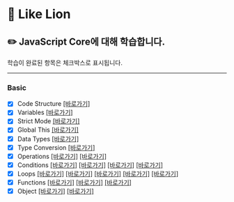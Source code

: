 # :lion: Like Lion

## :pencil2: JavaScript Core에 대해 학습합니다.

학습이 완료된 항목은 체크박스로 표시됩니다.

---

### Basic

- [x] Code Structure [[바로가기]](https://github.com/sorinworld/-core-javascript/blob/01.core/client/chapter/core/01.codeStructure.js)
- [x] Variables [[바로가기]](https://github.com/sorinworld/-core-javascript/blob/01.core/client/chapter/core/02.variables.js)
- [x] Strict Mode [[바로가기]](https://github.com/sorinworld/-core-javascript/blob/01.core/client/chapter/core/03.strict.js)
- [x] Global This [[바로가기]](https://github.com/sorinworld/-core-javascript/blob/01.core/client/chapter/core/04.globalThis.js)
- [x] Data Types [[바로가기]](https://github.com/sorinworld/-core-javascript/blob/01.core/client/chapter/core/05.dataType.js)
- [x] Type Conversion [[바로가기]](https://github.com/sorinworld/-core-javascript/blob/01.core/client/chapter/core/06.typeConversion.js)
- [x] Operations [[바로가기]](https://github.com/sorinworld/-core-javascript/blob/01.core/client/chapter/core/07-1.operations.js) [[바로가기]](https://github.com/sorinworld/-core-javascript/blob/01.core/client/chapter/core/07-2.operations.js)
- [x] Conditions [[바로가기]](https://github.com/sorinworld/-core-javascript/blob/01.core/client/chapter/core/08-1.conditions.js) [[바로가기]](https://github.com/sorinworld/-core-javascript/blob/01.core/client/chapter/core/08-2.conditions.js) [[바로가기]](https://github.com/sorinworld/-core-javascript/blob/01.core/client/chapter/core/08-3.conditions.js) [[바로가기]](https://github.com/sorinworld/-core-javascript/blob/01.core/client/chapter/core/08-4.conditions.js)
- [x] Loops [[바로가기]](https://github.com/sorinworld/-core-javascript/blob/01.core/client/chapter/core/09-1.loops.js) [[바로가기]](https://github.com/sorinworld/-core-javascript/blob/01.core/client/chapter/core/09-2.loops.js) [[바로가기]](https://github.com/sorinworld/-core-javascript/blob/01.core/client/chapter/core/09-3.loops.js) [[바로가기]](https://github.com/sorinworld/-core-javascript/blob/01.core/client/chapter/core/09-4.loops.js) [[바로가기]](https://github.com/sorinworld/-core-javascript/blob/01.core/client/chapter/core/09-5.loops.js)
- [x] Functions [[바로가기]](https://github.com/sorinworld/-core-javascript/blob/01.core/client/chapter/core/10-1.function.js) [[바로가기]](https://github.com/sorinworld/-core-javascript/blob/01.core/client/chapter/core/10-2.function.js) [[바로가기]](https://github.com/sorinworld/-core-javascript/blob/01.core/client/chapter/core/10-3.function.js)
- [x] Object [[바로가기]](https://github.com/sorinworld/-core-javascript/blob/01.core/client/chapter/core/11-1.object.js) [[바로가기]](https://github.com/sorinworld/-core-javascript/blob/01.core/client/chapter/core/11-2.object.js)
